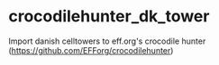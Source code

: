 # crocodilehunter_dk_tower
Import danish celltowers to eff.org's crocodile hunter (https://github.com/EFForg/crocodilehunter)
